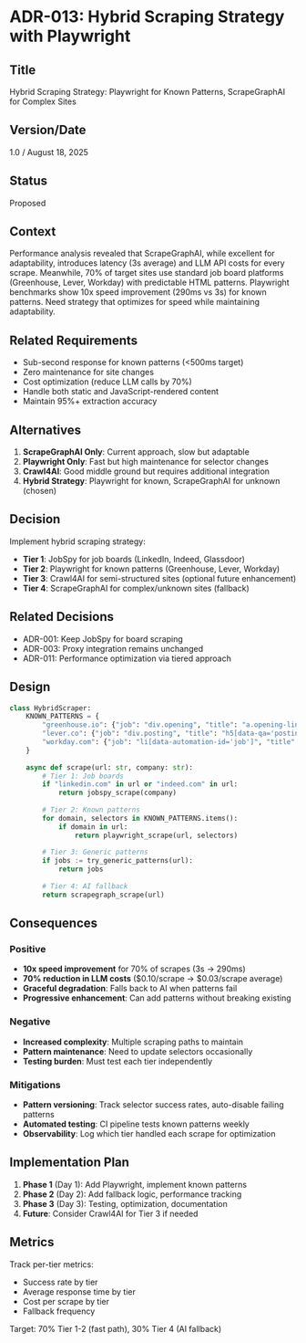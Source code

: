 # ADR-013: Hybrid Scraping Strategy with Playwright

## Title

Hybrid Scraping Strategy: Playwright for Known Patterns, ScrapeGraphAI for Complex Sites

## Version/Date

1.0 / August 18, 2025

## Status

Proposed

## Context

Performance analysis revealed that ScrapeGraphAI, while excellent for adaptability, introduces latency (3s average) and LLM API costs for every scrape. Meanwhile, 70% of target sites use standard job board platforms (Greenhouse, Lever, Workday) with predictable HTML patterns. Playwright benchmarks show 10x speed improvement (290ms vs 3s) for known patterns. Need strategy that optimizes for speed while maintaining adaptability.

## Related Requirements

- Sub-second response for known patterns (<500ms target)
- Zero maintenance for site changes
- Cost optimization (reduce LLM calls by 70%)
- Handle both static and JavaScript-rendered content
- Maintain 95%+ extraction accuracy

## Alternatives

1. **ScrapeGraphAI Only**: Current approach, slow but adaptable
2. **Playwright Only**: Fast but high maintenance for selector changes
3. **Crawl4AI**: Good middle ground but requires additional integration
4. **Hybrid Strategy**: Playwright for known, ScrapeGraphAI for unknown (chosen)

## Decision

Implement hybrid scraping strategy:

- **Tier 1**: JobSpy for job boards (LinkedIn, Indeed, Glassdoor)
- **Tier 2**: Playwright for known patterns (Greenhouse, Lever, Workday)
- **Tier 3**: Crawl4AI for semi-structured sites (optional future enhancement)
- **Tier 4**: ScrapeGraphAI for complex/unknown sites (fallback)

## Related Decisions

- ADR-001: Keep JobSpy for board scraping
- ADR-003: Proxy integration remains unchanged
- ADR-011: Performance optimization via tiered approach

## Design

```python
class HybridScraper:
    KNOWN_PATTERNS = {
        "greenhouse.io": {"job": "div.opening", "title": "a.opening-link"},
        "lever.co": {"job": "div.posting", "title": "h5[data-qa='posting-name']"},
        "workday.com": {"job": "li[data-automation-id='job']", "title": "a[data-automation-id='jobTitle']"}
    }
    
    async def scrape(url: str, company: str):
        # Tier 1: Job boards
        if "linkedin.com" in url or "indeed.com" in url:
            return jobspy_scrape(company)
        
        # Tier 2: Known patterns
        for domain, selectors in KNOWN_PATTERNS.items():
            if domain in url:
                return playwright_scrape(url, selectors)
        
        # Tier 3: Generic patterns
        if jobs := try_generic_patterns(url):
            return jobs
        
        # Tier 4: AI fallback
        return scrapegraph_scrape(url)
```

## Consequences

### Positive

- **10x speed improvement** for 70% of scrapes (3s → 290ms)
- **70% reduction in LLM costs** ($0.10/scrape → $0.03/scrape average)
- **Graceful degradation**: Falls back to AI when patterns fail
- **Progressive enhancement**: Can add patterns without breaking existing

### Negative

- **Increased complexity**: Multiple scraping paths to maintain
- **Pattern maintenance**: Need to update selectors occasionally
- **Testing burden**: Must test each tier independently

### Mitigations

- **Pattern versioning**: Track selector success rates, auto-disable failing patterns
- **Automated testing**: CI pipeline tests known patterns weekly
- **Observability**: Log which tier handled each scrape for optimization

## Implementation Plan

1. **Phase 1** (Day 1): Add Playwright, implement known patterns
2. **Phase 2** (Day 2): Add fallback logic, performance tracking
3. **Phase 3** (Day 3): Testing, optimization, documentation
4. **Future**: Consider Crawl4AI for Tier 3 if needed

## Metrics

Track per-tier metrics:

- Success rate by tier
- Average response time by tier
- Cost per scrape by tier
- Fallback frequency

Target: 70% Tier 1-2 (fast path), 30% Tier 4 (AI fallback)
